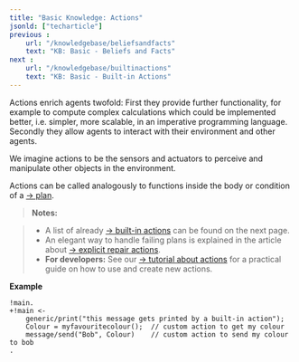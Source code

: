 ```yaml
---
title: "Basic Knowledge: Actions"
jsonld: ["techarticle"]
previous :
    url: "/knowledgebase/beliefsandfacts"
    text: "KB: Basic - Beliefs and Facts"
next :
    url: "/knowledgebase/builtinactions"
    text: "KB: Basic - Built-in Actions"
---
```


Actions enrich agents twofold: First they provide further functionality, for example to compute complex calculations which could be implemented better, i.e. simpler, more scalable, in an imperative programming language. Secondly they allow agents to interact with their environment and other agents.

<!--more-->

We imagine actions to be the sensors and actuators to perceive and manipulate other objects in the environment.

Actions can be called analogously to functions inside the body or condition of a [&#8594; plan](../plansandrules).

> **Notes:** 

> * A list of already [&#8594; built-in actions](../builtinactions) can be found on the next page.
> * An elegant way to handle failing plans is explained in the article about [&#8594; explicit repair actions](../repairactions).
> * **For developers:** See our [&#8594; tutorial about actions](/tutorials/actions/) for a practical guide on how to use and create new actions.


**Example**

```agentspeak
!main.
+!main <-
    generic/print("this message gets printed by a built-in action");
    Colour = myfavouritecolour();  // custom action to get my colour
    message/send("Bob", Colour)    // custom action to send my colour to bob
.
```
